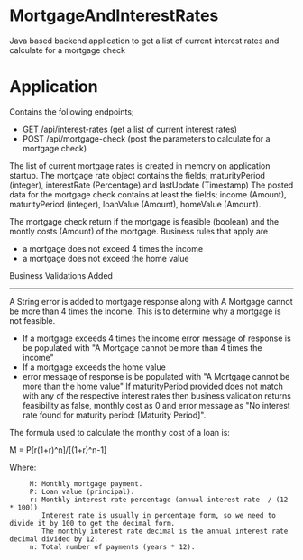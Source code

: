 # MortgageAndInterestRates
Java based backend application to get a list of current interest rates and calculate for a mortgage check

# Application
Contains the following endpoints;
* GET /api/interest-rates (get a list of current interest rates)
* POST /api/mortgage-check (post the parameters to calculate for a mortgage check)

The list of current mortgage rates is created in memory on application startup.
The mortgage rate object contains the fields; maturityPeriod (integer), interestRate (Percentage) and lastUpdate (Timestamp)
The posted data for the mortgage check contains at least the fields; income (Amount), maturityPeriod (integer), loanValue (Amount), homeValue (Amount).

The mortgage check return if the mortgage is feasible (boolean) and the
montly costs (Amount) of the mortgage.
Business rules that apply are
- a mortgage does not exceed 4 times the income
- a mortgage does not exceed the home value

Business Validations Added
****************************
A String error is added to mortgage response along with A Mortgage cannot be more than 4 times the income. This is to determine why a mortgage is not feasible.
- If a mortgage exceeds 4 times the income
  error message of response is be populated with "A Mortgage cannot be more than 4 times the income"
- If a mortgage exceeds the home value
- error message of response is be populated with "A Mortgage cannot be more than the home value"
If maturityPeriod provided does not match with any of the respective interest rates then business validation returns feasibility as false, monthly cost as 0 and error message as "No interest rate found for maturity period: [Maturity Period]".

The formula used to calculate the monthly cost of a loan is:

 M = P[r(1+r)^n]/[(1+r)^n-1]
 
Where:   

         M: Monthly mortgage payment.
         P: Loan value (principal).
         r: Monthly interest rate percentage (annual interest rate  / (12 * 100))
            Interest rate is usually in percentage form, so we need to divide it by 100 to get the decimal form.
            The monthly interest rate decimal is the annual interest rate decimal divided by 12.
         n: Total number of payments (years * 12).

